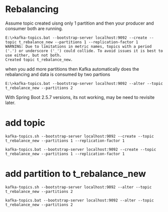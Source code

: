 # Rebalancing 

Assume topic created uisng only 1 partition and then your producer and consumer both are running. 

```
E:\>kafka-topics.bat --bootstrap-server localhost:9092 --create --topic t_rebalance_new --partitions 1 --replication-factor 1
WARNING: Due to limitations in metric names, topics with a period ('.') or underscore ('_') could collide. To avoid issues it is best to use either, but not both.
Created topic t_rebalance_new.
```

when you add more partitions then Kafka automatically does the rebalancing and data is consumed by two partions

`E:\>kafka-topics.bat --bootstrap-server localhost:9092 --alter --topic t_rebalance_new --partitions 2`

With Spring Boot 2.5.7 versions, its not working, may be need to revisite later.


# add topic
```kafka-topics.sh --bootstrap-server localhost:9092 --create --topic t_rebalance_new --partitions 1 --replication-factor 1```

```kafka-topics.bat --bootstrap-server localhost:9092 --create --topic t_rebalance_new --partitions 1 --replication-factor 1```

# add partition to t_rebalance_new
```kafka-topics.sh --bootstrap-server localhost:9092 --alter --topic t_rebalance_new --partitions 2```

```kafka-topics.bat --bootstrap-server localhost:9092 --alter --topic t_rebalance_new --partitions 2```
